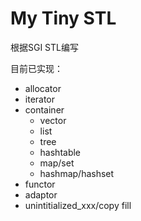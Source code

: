 # My Tiny STL

根据SGI STL编写

目前已实现：

- allocator
- iterator
- container
  - vector
  - list 
  - tree
  - hashtable
  - map/set
  - hashmap/hashset
- functor
- adaptor
- unintitialized_xxx/copy fill
